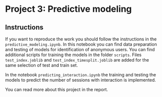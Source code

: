 # Project 3: Predictive modeling

## Instructions

If you want to reproduce the work you should follow the instructions in the `predictive_modeling.ipynb`.
In this notebook you can find data preparation and testing of models for identification of anonymous users.
You can find additional scripts for training the models in the folder `scripts`. 
Files `test_index.joblib` and `test_index_timesplit.joblib` are added for the same selection of test and train set. 
 
In the notebook `predicting_interaction.ipynb` the training and testing the models to predict the number of sessions with interaction is implemented.

You can read more about this project in the report.

